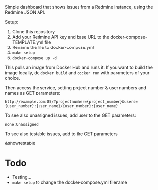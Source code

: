 
Simple dashboard that shows issues from a Redmine instance, using the Redmine JSON API.

Setup:

1) Clone this repository
1) Add your Redmine API key and base URL to the docker-compose-TEMPLATE.yml file
1) Rename the file to docker-compose.yml
1) `make setup`
1) `docker-compose up -d`

This pulls an image from Docker Hub and runs it. If you want to build the image locally, do `docker build` and `docker run` with parameters of your choice. 

Then access the service, setting project number & user numbers and names as GET parameters:

    http://example.com:85/?projectnumber={project_number}&users={user_number}:{user_name}/{user_number}:{user_name}

To see also unassigned issues, add user to the GET parameters:

    none:Unassigned

To see also testable issues, add to the GET parameters:

   &showtestable

Todo
====

- Testing...
- `make setup` to change the docker-compose.yml filename